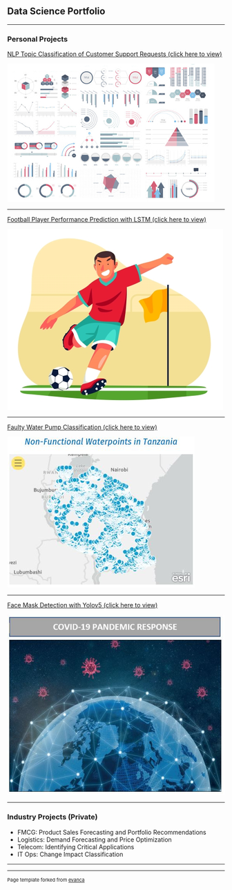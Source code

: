 ## Data Science Portfolio

---

### Personal Projects

[NLP Topic Classification of Customer Support Requests (click here to view)](http://example.com/)

<img src="images/dummy_thumbnail.jpg?raw=true"/>

---
[Football Player Performance Prediction with LSTM (click here to view)](/FPL_prediction_main.md)

<img src="images/footballplayer1.jpg?raw=true"/>

---
[Faulty Water Pump Classification (click here to view)](/pump_it_up.md)

<img src="images/pump_cover.JPG?raw=true"/>

---
[Face Mask Detection with Yolov5 (click here to view)](/FaceMaskDetection.md)

<img src="images/facemask-covid19.JPG?raw=true"/>

---

### Industry Projects (Private)

- FMCG: Product Sales Forecasting and Portfolio Recommendations
- Logistics: Demand Forecasting and Price Optimization
- Telecom: Identifying Critical Applications
- IT Ops: Change Impact Classification

---




---
<p style="font-size:11px">Page template forked from <a href="https://github.com/evanca/quick-portfolio">evanca</a></p>
<!-- Remove above link if you don't want to attibute -->
